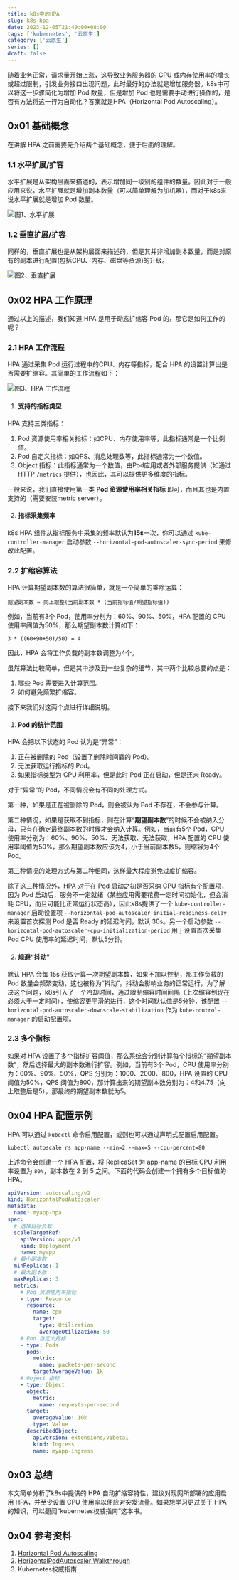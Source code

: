 ```yaml
---
title: k8s中的HPA
slug: k8s-hpa
date: 2023-12-05T21:49:00+08:00
tags: ['kubernetes', '云原生']
category: ['云原生']
series: []
draft: false
---
```



随着业务正常，请求量开始上涨，这导致业务服务器的 CPU 或内存使用率的增长或超过限制，引发业务接口出现问题，此时最好的办法就是增加服务器。k8s中可以将这一步骤简化为增加 Pod 数量，但是增加 Pod 也是需要手动进行操作的，是否有方法将这一行为自动化？答案就是HPA（Horizontal Pod Autoscaling）。

## 0x01 基础概念

在讲解 HPA 之前需要先介绍两个基础概念，便于后面的理解。

### 1.1 水平扩展/扩容

水平扩展是从架构层面来描述的，表示增加同一级别的组件的数量。因此对于一般应用来说，水平扩展就是增加副本数量（可以简单理解为加机器），而对于k8s来说水平扩展就是增加 Pod 数量。

![图1、水平扩展](./k8s-hpa/01_水平扩展.png)

### 1.2 垂直扩展/扩容

同样的，垂直扩展也是从架构层面来描述的，但是其并非增加副本数量，而是对原有的副本进行配置(包括CPU、内存、磁盘等资源)的升级。

![图2、垂直扩展](./k8s-hpa/02_垂直扩展.png)

## 0x02 HPA 工作原理

通过以上的描述，我们知道 HPA 是用于动态扩缩容 Pod 的，那它是如何工作的呢？

### 2.1 HPA 工作流程

HPA 通过采集 Pod 运行过程中的CPU、内存等指标，配合 HPA 的设置计算出是否需要扩缩容。其简单的工作流程如下：

![图3、HPA 工作流程](./k8s-hpa/03_HPA_工作流程.png)

1. #### 支持的指标类型

HPA 支持三类指标：

1. Pod 资源使用率相关指标：如CPU、内存使用率等，此指标通常是一个比例值。
2. Pod 自定义指标：如QPS、消息处理数等，此指标通常为一个数值。
3. Object 指标：此指标通常为一个数值，由Pod应用或者外部服务提供（如通过HTTP `/metrics` 提供），也因此，其可以提供更多维度的指标。

一般来说，我们直接使用第一类 **Pod 资源使用率相关指标** 即可，而且其也是内置支持的（需要安装metric server）。

2. #### 指标采集频率

k8s HPA 组件从指标服务中采集的频率默认为**15s**一次，你可以通过 `kube-controller-manager` 启动参数 `--horizontal-pod-autoscaler-sync-period` 来修改此配置。

### 2.2 扩缩容算法

HPA 计算期望副本数的算法很简单，就是一个简单的乘除运算：

```other
期望副本数 = 向上取整(当前副本数 * (当前指标值/期望指标值))
```

例如，当前有3个 Pod，使用率分别为：60%、90%、50%，HPA 配置的 CPU 使用率阈值为50%，那么期望副本数计算如下：

```other
3 * ((60+90+50)/50) = 4
```

因此，HPA 会将工作负载的副本数调整为4个。

虽然算法比较简单，但是其中涉及到一些复杂的细节，其中两个比较总要的点是：

1. 哪些 Pod 需要进入计算范围。
2. 如何避免频繁扩缩容。

接下来我们对这两个点进行详细说明。

1. #### Pod 的统计范围

HPA 会把以下状态的 Pod 认为是“异常”：

1. 正在被删除的 Pod（设置了删除时间戳的 Pod）。
2. 无法获取运行指标的 Pod。
3. 如果指标类型为 CPU 利用率，但是此时 Pod 正在启动，但是还未 Ready。

对于“异常”的 Pod，不同情况会有不同的处理方式。

第一种，如果是正在被删除的 Pod，则会被认为 Pod 不存在，不会参与计算。

第二种情况，如果是获取不到指标，则在计算“**期望副本数**”的时候不会被纳入分母，只有在确定最终副本数的时候才会纳入计算。例如，当前有5个 Pod，CPU 使用率分别为：60%、90%、50%、无法获取、无法获取，HPA 配置的 CPU 使用率阈值为50%，那么期望副本数应该为4，小于当前副本数5，则缩容为4个 Pod。

第三种情况的处理方式与第二种相同，这样最大程度避免过度扩缩容。

除了这三种情况外，HPA 对于在 Pod 启动之初是否采纳 CPU 指标有个配置项，因为 Pod 启动后，服务不一定就绪（某些应用需要花费一定时间初始化，但会消耗 CPU，而且可能比正常运行状态高），因此k8s提供了一个 `kube-controller-manager` 启动设置项 `--horizontal-pod-autoscaler-initial-readiness-delay` 来设置首次探测 Pod 是否 Ready 的延迟时间，默认 30s。另一个启动参数 `--horizontal-pod-autoscaler-cpu-initialization-period` 用于设置首次采集 Pod CPU 使用率的延迟时间，默认5分钟。

2. #### 规避“抖动”

默认 HPA 会每 15s 获取计算一次期望副本数，如果不加以控制，那工作负载的 Pod 数量会频繁变动，这也被称为“抖动”。抖动会影响业务的正常运行，为了解决这个问题，k8s引入了一个冷却时间，通过限制缩容时间间隔（上次缩容到现在必须大于一定时间），使缩容更平滑的进行，这个时间默认值是5分钟，该配置 `--horizontal-pod-autoscaler-downscale-stabilization` 作为 `kube-control-manager` 的启动配置项。

### 2.3 多个指标

如果对 HPA 设置了多个指标扩容阈值，那么系统会分别计算每个指标的“期望副本数”，然后选择最大的副本数进行扩容。例如，当前有3个 Pod，CPU 使用率分别为：60%、90%、50%，QPS 分别为：1000、2000、800，HPA 设置的 CPU 阈值为50%，QPS 阈值为800，那计算出来的期望副本数分别为：4和4.75（向上取整后是5），那最终的期望副本数就为5。

## 0x04 HPA 配置示例

HPA 可以通过 `kubectl` 命令启用配置，或则也可以通过声明式配置启用配置。

```shell
kubectl autoscale rs app-name --min=2 --max=5 --cpu-percent=80
```

上述命令会创建一个 HPA 配置，将 ReplicaSet 为 app-name 的目标 CPU 利用率设置为 `80%`，副本数在 2 到 5 之间。下面的代码会创建一个拥有多个目标值的 HPA。

```yaml
apiVersion: autoscaling/v2
kind: HorizontalPodAutoscaler
metadata:
  name: myapp-hpa
spec:
  # 选择目标负载
  scaleTargetRef:
    apiVersion: apps/v1
    kind: Deployment
    name: myapp
  # 最小副本数
  minReplicas: 1
  # 最大副本数
  maxReplicas: 3
  metrics:
    # Pod 资源使用率指标
    - type: Resource
      resource:
        name: cpu
        target:
          type: Utilization
          averageUtilization: 50
    # Pod 自定义指标
    - type: Pods
      pods:
        metric:
          name: packets-per-second
        targetAverageValue: 1k
    # Object 指标
    - type: Object
      object:
        metric:
          name: requests-per-second
      target:
        averageValue: 10k
        type: Value
      describedObject:
        apiVersion: extensions/v1beta1
        kind: Ingress
        name: myapp-ingress
```

## 0x03 总结

本文简单分析了k8s中提供的 HPA 自动扩缩容特性，建议对现网所部署的应用启用 HPA，并至少设置 CPU 使用率以便应对突发流量。如果想学习更过关于 HPA 的知识，可以翻阅“kubernetes权威指南”这本书。

## 0x04 参考资料

1. [Horizontal Pod Autoscaling](https://kubernetes.io/docs/tasks/run-application/horizontal-pod-autoscale/)
2. [HorizontalPodAutoscaler Walkthrough](https://kubernetes.io/docs/tasks/run-application/horizontal-pod-autoscale-walkthrough/)
3. Kubernetes权威指南

